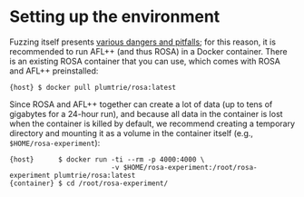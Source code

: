 # Setting up the environment

Fuzzing itself presents
[various dangers and pitfalls](https://aflplus.plus/docs/fuzzing_in_depth/#0-common-sense-risks);
for this reason, it is recommended to run AFL++ (and thus ROSA) in a Docker container. There is an
existing ROSA container that you can use, which comes with ROSA and AFL++ preinstalled:

```console
{host} $ docker pull plumtrie/rosa:latest
```

Since ROSA and AFL++ together can create a lot of data (up to tens of gigabytes for a 24-hour run),
and because all data in the container is lost when the container is killed by default, we recommend
creating a temporary directory and mounting it as a volume in the container itself (e.g.,
`$HOME/rosa-experiment`):

```console
{host}      $ docker run -ti --rm -p 4000:4000 \
                         -v $HOME/rosa-experiment:/root/rosa-experiment plumtrie/rosa:latest
{container} $ cd /root/rosa-experiment/
```
